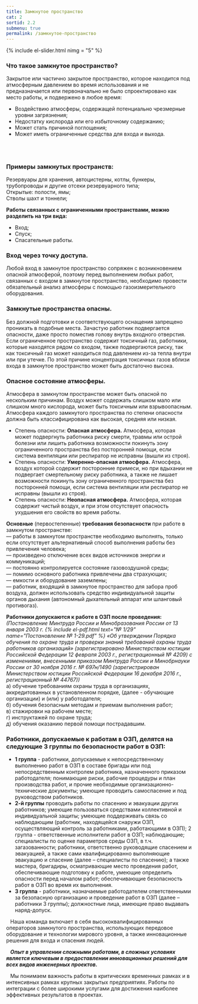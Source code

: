 ```yaml
---
title: Замкнутое пространство
cat: 2
sortid: 2.2
submenu: true
permalink: /замкнутое-пространство
---
```

{% include el-slider.html  nimg = "5" %}

### **Что такое замкнутое пространство?**  
Закрытое или частично закрытое пространство, которое находится под атмосферным давлением во время использования и не предназначается или первоначально не было спроектировано как место работы, и подвержено в любое время:  
- Воздействию атмосферы, содержащей потенциально чрезмерные уровни загрязнения;  
- Недостатку кислорода или его избыточному содержанию;  
- Может стать причиной поглощения;  
- Может иметь ограниченные средства для входа и выхода.

###### &nbsp;  
### **Примеры замкнутых пространств:** 
Резервуары для хранения, автоцистерны, котлы, бункеры, трубопроводы и другие отсеки резервуарного типа;  
Открытые: полости, ямы;  
Стволы шахт и тоннели;  


**Работы связанных с ограниченными пространствами, можно разделить на три вида:**  
- Вход;  
- Спуск;  
- Спасательные работы.

### **Вход через точку доступа.**  
Любой вход в замкнутое пространство сопряжен с возникновением опасной атмосферой, поэтому перед выполнением любых работ, связанных с входом в замкнутое пространство, необходимо провести обязательный анализ атмосферы с помощью газоизмерительного оборудования.

### **Замкнутые пространства опасны.**  

Без должной подготовки и соответствующего оснащения запрещено проникать в подобные места. Зачастую работник подвергается опасности, даже просто поместив голову внутрь входного отверстия. Если ограниченное пространство содержит токсичный газ, работники, которые находятся рядом со входом, также подвергаются риску, так как токсичный газ может находиться под давлением из-за тепла внутри или при утечке. По этой причине концентрация токсичных газов вблизи входа в замкнутое пространство может быть достаточно высока.

### **Опасное состояние атмосферы.** 
Атмосфера в замкнутом пространстве может быть опасной по нескольким причинам. Воздух может содержать слишком мало или слишком много кислорода, может быть токсичным или взрывоопасным. Атмосфера каждого замкнутого пространства по степени опасности должна быть классифицирована как высокая, средняя или низкая.

- Степень опасности: **Опасная атмосфера.**
Атмосфера, которая может подвергнуть работника риску смерти, травмы или острой болезни или лишить работника возможности покинуть зону ограниченного пространства без посторонней помощи, если система вентиляции или респиратор не исправны (вышли из строя).   
- Степень опасности: **Умеренно-опасная атмосфера.**
Атмосфера, воздух которой содержит посторонние примеси, но при вдыхании не подвергает смертельному риску работника, а также не лишает возможности покинуть зону ограниченного пространства без посторонней помощи, если система вентиляции или респиратор не исправны (вышли из строя).  
- Степень опасности: **Неопасная атмосфера.** 
Атмосфера, которая содержит чистый воздух, и при этом отсутствует опасность ухудшения его свойств во время работы.

**Основные** (первостепенные) **требования безопасности** при работе в замкнутом пространстве:  
— работы в замкнутом пространстве необходимо выполнять, только если отсутствует альтернативный способ выполнения работы без привлечения человека;  
— произведено отключение всех видов источников энергии и коммуникаций;  
— постоянно контролируется состояние газовоздушной среды;  
— помимо основного работника привлечены два страхующих;  
— емкости и оборудование заземлены;  
— работник, входящий в замкнутое пространство для забора проб воздуха, должен использовать средство индивидуальной защиты органов дыхания (автономный дыхательный аппарат или шланговый противогаз).

**Работники допускаются к работе в ОЗП после проведения:** *(Постановление Минтруда России и Минобразования России от 13 января 2003 г. {% include el-pdf.html text="№ 1/29" name="Постановление № 1-29.pdf" %} «Об утверждении Порядка обучения по охране труда и проверки знаний требований охраны труда работников организаций» (зарегистрировано Министерством юстиции Российской Федерации 12 февраля 2003 г., регистрационный № 4209) с изменениями, внесенными приказом Минтруда России и Минобрнауки России от 30 ноября 2016 г. № 697н/1490 (зарегистрирован Министерством юстиции Российской Федерации 16 декабря 2016 г., регистрационный № 44767))*  
а) обучение требованиям охраны труда в организациях, аккредитованных в установленном порядке, (далее - обучающие организации) и (или) у работодателя;   
б) обучения безопасным методам и приемам выполнения работ;    
в) стажировки на рабочем месте;   
г) инструктажей по охране труда;   
д) обучения оказанию первой помощи пострадавшим. 

### Работники, допускаемые к работам в ОЗП, делятся на следующие 3 группы по безопасности работ в ОЗП:   
- **1 группа** - работники, допускаемые к непосредственному выполнению работ в ОЗП в составе бригады или под непосредственным контролем работника, назначенного приказом работодателя; понимающие риски, рабочие процедуры и план производства работ, и прочие необходимые организационно-технические документы; умеющие проводить самоспасение и под руководством работников.   
- **2-й группы** проводить работы по спасению и эвакуации других работников; умеющие пользоваться средствами коллективной и индивидуальной защиты; умеющие поддерживать связь со наблюдающим (работник, находящейся снаружи ОЗП, осуществляющий контроль за работниками, работающими в ОЗП); 2 группа - ответственные исполнители работ в ОЗП; наблюдающие; специалисты по оценке параметров среды ОЗП, в т.ч. загазованности; работники, ответственно руководящие спасением и эвакуацией, а также сами квалифицированно выполняющие эвакуацию и спасение (далее – специалисты по спасению); а также мастера, бригадиры, осматривающие место проведения работ, обеспечивающие подготовку к работе, умеющие определить опасности перед началом работ; обеспечивающие безопасность работ в ОЗП во время их выполнения.   
- **3 группа** - работники, назначаемые работодателем ответственными за безопасную организацию и проведение работ в ОЗП (далее – работники 3 группы); должностные лица, имеющие право выдавать наряд-допуск.

` ` Наша команда включает в себя высококвалифицированных операторов замкнутого пространства, использующих передовое оборудование и технологии мирового уровня, а также инновационные решения для входа и спасения людей. 


` ` ***Опыт в управлении сложными работами, в сложных условиях является ключевым в предоставлении инновационных решений для всех видов инженерных проектов.***

` ` Мы понимаем важность работы в критических временных рамках и в интенсивных рамках крупных закрытых предприятиях. Работы по интеграции с более широкими услугами для достижения наиболее эффективных результатов в проектах.
